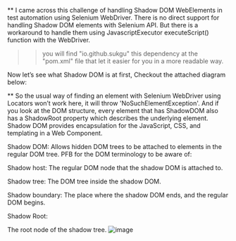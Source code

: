 ** I came across this challenge of handling Shadow DOM WebElements in test automation using Selenium WebDriver. There is no direct support for handling Shadow DOM elements with Selenium API. But there is a workaround to handle them using JavascriptExecutor executeScript() function with the WebDriver.

>> you will find "io.github.sukgu" this dependency at the "pom.xml" file that let it easier for you in a more readable way.

Now let’s see what Shadow DOM is at first, Checkout the attached diagram below:

 

 

** So the usual way of finding an element with Selenium WebDriver using Locators won’t work here,  it will throw 'NoSuchElementException'. And if you look at the DOM structure, every element that has ShadowDOM also has a ShadowRoot property which describes the underlying element. Shadow DOM provides encapsulation for the JavaScript, CSS, and templating in a Web Component.

 

Shadow DOM: Allows hidden DOM trees to be attached to elements in the regular DOM tree. PFB for the DOM terminology to be aware of:

Shadow host: The regular DOM node that the shadow DOM is attached to.

Shadow tree: The DOM tree inside the shadow DOM.

Shadow boundary: The place where the shadow DOM ends, and the regular DOM begins.

Shadow Root: 

The root node of the shadow tree.
![image](https://user-images.githubusercontent.com/38625749/230884079-29dccc27-8114-46a9-9393-134a7c579fcd.png)
